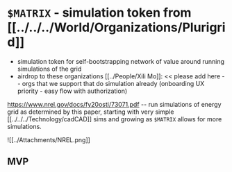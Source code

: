 # `$MATRIX` - simulation token from [[../../../World/Organizations/Plurigrid]]
- simulation token for self-bootstrapping network of value around running simulations of the grid
- airdrop to these organizations [[../People/Xili Mo]]: << please add here -- orgs that we support that do simulation already (onboarding UX priority - easy flow with authorization)

https://www.nrel.gov/docs/fy20osti/73071.pdf -- run simulations of energy grid as determined by this paper, starting with very simple [[../../../Technology/cadCAD]] sims and growing as `$MATRIX` allows for more simulations.

![[../Attachments/NREL.png]]




## MVP